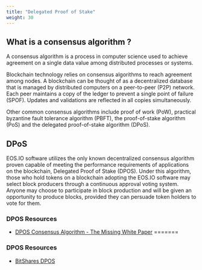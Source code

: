 ```yaml
---
title: "Delegated Proof of Stake"
weight: 30
---
```


## What is a consensus algorithm ? ##

A consensus algorithm is a process in computer science used to achieve agreement on a single data value among distributed processes or systems.

Blockchain technology relies on consensus algorithms to reach agreement among nodes. A blockchain can be thought of as a decentralized database that is managed by distributed computers on a peer-to-peer (P2P) network. Each peer maintains a copy of the ledger to prevent a single point of failure (SPOF). Updates and validations are reflected in all copies simultaneously.

Other common consensus algorithms include proof of work (PoW), practical byzantine fault tolerance algorithm (PBFT), the proof-of-stake algorithm (PoS) and the delegated proof-of-stake algorithm (DPoS).

## DPoS ##

EOS.IO software utilizes the only known decentralized consensus algorithm proven capable of meeting the performance requirements of applications on the blockchain, Delegated Proof of Stake (DPOS). Under this algorithm, those who hold tokens on a blockchain adopting the EOS.IO software may select block producers through a continuous approval voting system. Anyone may choose to participate in block production and will be given an opportunity to produce blocks, provided they can persuade token holders to vote for them.

### DPOS Resources ###
 - [DPOS Consensus Algorithm - The Missing White Paper](https://steemit.com/dpos/@dantheman/dpos-consensus-algorithm-this-missing-white-paper)
=======
### DPOS Resources ###	
 - [BitShares DPOS](https://bitshares.org/technology/delegated-proof-of-stake-consensus/)
